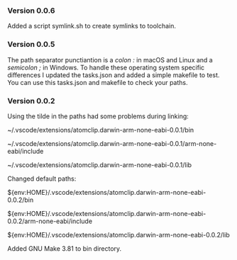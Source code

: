 ### Version 0.0.6
Added a script symlink.sh to create symlinks to toolchain.

### Version 0.0.5
The path separator punctiantion is a *colon :* in macOS and Linux and a 
*semicolon ;* in Windows. To handle these operating system specific differences 
I updated the tasks.json and added a simple makefile to test. You can use this 
tasks.json and makefile to check your paths. 

### Version 0.0.2
Using the tilde in the paths had some problems during linking:

~/.vscode/extensions/atomclip.darwin-arm-none-eabi-0.0.1/bin

~/.vscode/extensions/atomclip.darwin-arm-none-eabi-0.0.1/arm-none-eabi/include

~/.vscode/extensions/atomclip.darwin-arm-none-eabi-0.0.1/lib

Changed default paths:

${env:HOME}/.vscode/extensions/atomclip.darwin-arm-none-eabi-0.0.2/bin

${env:HOME}/.vscode/extensions/atomclip.darwin-arm-none-eabi-0.0.2/arm-none-eabi/include

${env:HOME}/.vscode/extensions/atomclip.darwin-arm-none-eabi-0.0.2/lib

Added GNU Make 3.81 to bin directory.